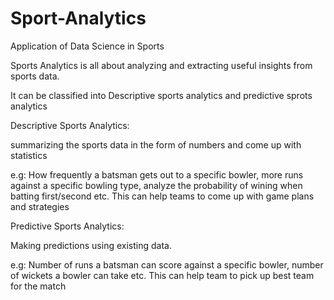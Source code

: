 # Sport-Analytics
Application of Data Science in Sports

Sports Analytics is all about analyzing and extracting useful insights from sports data.

It can be classified into Descriptive sports analytics and predictive sprots analytics 

Descriptive Sports Analytics: 

summarizing the sports data in the form of numbers and come up with statistics 

e.g: How frequently a batsman gets out to a specific bowler, more runs against a specific bowling type, analyze the probability of wining
when batting first/second etc. 
This can help teams to come up with game plans and strategies 


Predictive Sports Analytics: 

Making predictions using existing data. 

e.g: Number of runs a batsman can score against a specific bowler, number of wickets a bowler can take etc. 
This can help team to pick up best team for the match





